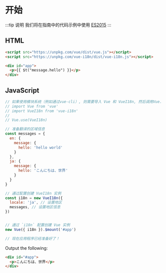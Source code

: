 # 开始

:::tip 说明
我们将在指南中的代码示例中使用 [ES2015](https://github.com/lukehoban/es6features)
:::

## HTML

```html
<script src="https://unpkg.com/vue/dist/vue.js"></script>
<script src="https://unpkg.com/vue-i18n/dist/vue-i18n.js"></script>

<div id="app">
  <p>{{ $t("message.hello") }}</p>
</div>
```

## JavaScript

```js
// 如果使用模块系统（例如通过vue-cli）, 则需要导入 Vue 和 VueI18n, 然后调用Vue.use(VueI18n).
// import Vue from 'vue'
// import VueI18n from 'vue-i18n'
//
// Vue.use(VueI18n)

// 准备翻译的区域信息
const messages = {
  en: {
    message: {
      hello: 'hello world'
    }
  },
  ja: {
    message: {
      hello: 'こんにちは、世界'
    }
  }
}

// 通过配置创建 VueI18n 实例
const i18n = new VueI18n({
  locale: 'ja', // 设置地区
  messages, // 设置地区信息
})


// 通过 `i18n` 配置创建 Vue 实例
new Vue({ i18n }).$mount('#app')

// 现在应用程序已经准备好了！
```

Output the following:

```html
<div id="#app">
  <p>こんにちは、世界</p>
</div>
```
